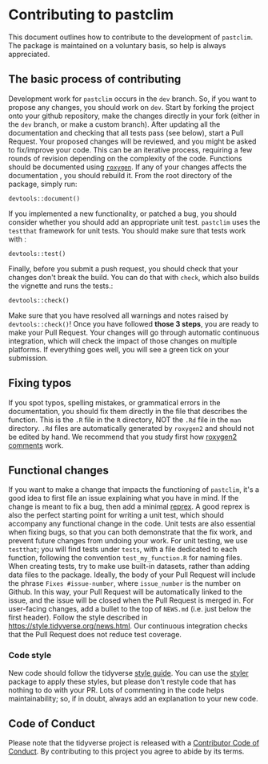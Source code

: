 # Contributing to pastclim
This document outlines how to contribute to the development of `pastclim`. The
package is maintained on a voluntary basis, so help is always appreciated.

## The basic process of contributing
Development work for `pastclim` occurs in the `dev` branch. So, if you want to
propose any changes, you should work on `dev`. Start by forking the project onto
your github repository, make the changes directly in your fork (either in the
`dev` branch, or make a custom branch). After updating all the documentation and
checking that all tests pass (see below), start a Pull Request. Your proposed
changes will be reviewed, and you might be asked to fix/improve your code. This
can be an iterative process, requiring a few rounds of revision depending on the
complexity of the code.
Functions should be documented using
[`roxygen`](https://cran.r-project.org/web/packages/roxygen2/vignettes/roxygen2.html).
If any of your changes affects the documentation , you should rebuild it. From
the root directory of the package, simply run:
```
devtools::document()
```
If you implemented a new functionality, or patched a bug, you should consider
whether you should add an appropriate unit test. `pastclim` uses the `testthat`
framework for unit tests. You should make sure that tests work with :
```
devtools::test()
```
Finally, before you submit a push request, you should check that your changes
don't break the build. You can do that with `check`, which also builds the
vignette and runs the tests.:
```
devtools::check()
```
Make sure that you have resolved all warnings and notes raised by
`devtools::check()`!
Once you have followed **those 3 steps**, you are ready to make your Pull
Request. Your changes will go through automatic continuous integration, which
will check the impact of those changes on multiple platforms. If everything goes
well, you will see a green tick on your submission.

## Fixing typos
If you spot typos, spelling mistakes, or grammatical errors in the
documentation, you should fix them directly in the file that describes the
function. This is the `.R` file in the `R` directory, NOT the `.Rd` file in the
`man` directory. `.Rd` files are automatically generated by `roxygen2` and
should not be edited by hand. We recommend that you study first how [roxygen2
comments](https://roxygen2.r-lib.org/articles/roxygen2.html) work.

## Functional changes
If you want to make a change that impacts the functioning of `pastclim`, it's a
good idea to first file an issue explaining what you have in mind. If the change
is meant to fix a bug, then add a minimal
[reprex](https://www.tidyverse.org/help/#reprex).
A good reprex is also the perfect starting point for writing a unit test, which
should accompany any functional change in the code. Unit tests are also
essential when fixing bugs, so that you can both demonstrate that the fix work,
and prevent future changes from undoing your work. For unit testing, we use
`testthat`; you will find tests under `tests`, with a file dedicated to each
function, following the convention `test_my_function.R` for naming files. When
creating tests, try to make use built-in datasets, rather than adding data files
to the package.
Ideally, the body of your Pull Request will include the phrase `Fixes
#issue-number`, where `issue_number` is the number on Github. In this way, your
Pull Request will be automatically linked to the issue, and the issue will be
closed when the Pull Request is merged in.
For user-facing changes, add a bullet to the top of `NEWS.md` (i.e. just below
the first header). Follow the style described in
<https://style.tidyverse.org/news.html>.
Our continuous integration checks that the Pull Request does not reduce test
coverage.

### Code style
New code should follow the tidyverse [style guide](https://style.tidyverse.org).
You can use the [styler](https://CRAN.R-project.org/package=styler) package to
apply these styles, but please don't restyle code that has nothing to do with
your PR.
Lots of commenting in the code helps maintainability; so, if in doubt, always add
an explanation to your new code.

## Code of Conduct
Please note that the tidyverse project is released with a [Contributor Code of
Conduct](CODE_OF_CONDUCT.md). By contributing to this project you agree to abide
by its terms.
